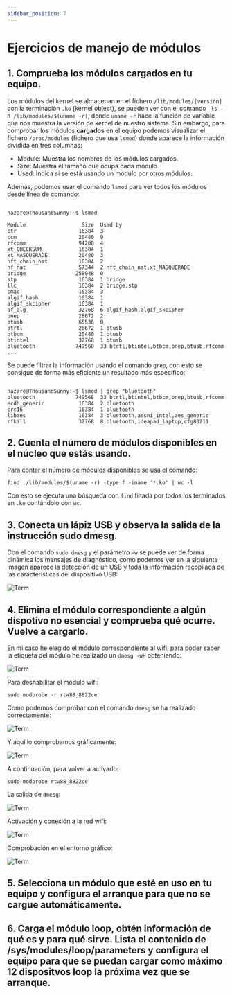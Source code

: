 ```yaml
---
sidebar_position: 7
---
```


# Ejercicios de manejo de módulos


## 1. Comprueba los módulos cargados en tu equipo.

Los módulos del kernel se almacenan en el fichero `/lib/modules/[versión]` con la terminación `.ko` (kernel object), se pueden ver con el comando ` ls -R /lib/modules/$(uname -r)`, donde `uname -r` hace la función de variable que nos muestra la versión de kernel de nuestro sistema. 
Sin embargo, para comprobar los módulos **cargados** en el equipo podemos visualizar el fichero `/proc/modules` (fichero que usa `lsmod`) donde aparece la información dividida en tres columnas:

* Module: Muestra los nombres de los módulos cargados.
* Size: Muestra el tamaño que ocupa cada módulo.
* Used: Indica si se está usando un módulo por otros módulos.

Además, podemos usar el comando `lsmod` para ver todos los módulos desde línea de comando:

```

nazare@ThousandSunny:~$ lsmod

Module                  Size  Used by
ctr                    16384  3
ccm                    20480  9
rfcomm                 94208  4
xt_CHECKSUM            16384  1
xt_MASQUERADE          20480  3
nft_chain_nat          16384  2
nf_nat                 57344  2 nft_chain_nat,xt_MASQUERADE
bridge                258048  0
stp                    16384  1 bridge
llc                    16384  2 bridge,stp
cmac                   16384  3
algif_hash             16384  1
algif_skcipher         16384  1
af_alg                 32768  6 algif_hash,algif_skcipher
bnep                   28672  2
btusb                  65536  0
btrtl                  28672  1 btusb
btbcm                  20480  1 btusb
btintel                32768  1 btusb
bluetooth             749568  33 btrtl,btintel,btbcm,bnep,btusb,rfcomm
...
```

Se puede filtrar la información usando el comando `grep`, con esto se consigue de forma más eficiente un resultado más específico:

```

nazare@ThousandSunny:~$ lsmod | grep "bluetooth"
bluetooth             749568  33 btrtl,btintel,btbcm,bnep,btusb,rfcomm
ecdh_generic           16384  2 bluetooth
crc16                  16384  1 bluetooth
libaes                 16384  3 bluetooth,aesni_intel,aes_generic
rfkill                 32768  8 bluetooth,ideapad_laptop,cfg80211

```


## 2. Cuenta el número de módulos disponibles en el núcleo que estás usando.

Para contar el número de módulos disponibles se usa el comando:

```find  /lib/modules/$(uname -r) -type f -iname '*.ko' | wc -l```

Con esto se ejecuta una búsqueda con `find` filtada por todos los terminados en `.ko` contándolo con `wc`.


## 3. Conecta un lápiz USB y observa la salida de la instrucción sudo dmesg.

Con el comando `sudo dmesg` y el parámetro `-w` se puede ver de forma dinámica los mensajes de diagnóstico, como podemos ver en la siguiente imagen aparece la detección de un USB y toda la información recopilada de las características del dispositivo USB:

![Term](/img/ASO/modulosASO.png)


## 4. Elimina el módulo correspondiente a algún dispotivo no esencial y comprueba qué ocurre. Vuelve a cargarlo.

En mi caso he elegido el módulo correspondiente al wifi, para poder saber la etiqueta del módulo he realizado un `dmesg -wH` obteniendo:

![Term](/img/ASO/modulosASO-2.png)

Para deshabilitar el módulo wifi:

```sudo modprobe -r rtw88_8822ce```

Como podemos comprobar con el comando `dmesg` se ha realizado correctamente:

![Term](/img/ASO/modulosASO-3.png)

Y aquí lo comprobamos gráficamente:

![Term](/img/ASO/modulosASO-4.png)

A continuación, para volver a activarlo:

```sudo modprobe rtw88_8822ce```

La salida de `dmesg`:

![Term](/img/ASO/modulosASO-5.png)

Activación y conexión a la red wifi:

![Term](/img/ASO/modulosASO-6.png)

Comprobación en el entorno gráfico:

![Term](/img/ASO/modulosASO-7.png)


## 5. Selecciona un módulo que esté en uso en tu equipo y configura el arranque para que no se cargue automáticamente.



## 6. Carga el módulo loop, obtén información de qué es y para qué sirve. Lista el contenido de /sys/modules/loop/parameters y configura el equipo para que se puedan cargar como máximo 12 dispositvos loop la próxima vez que se arranque.


